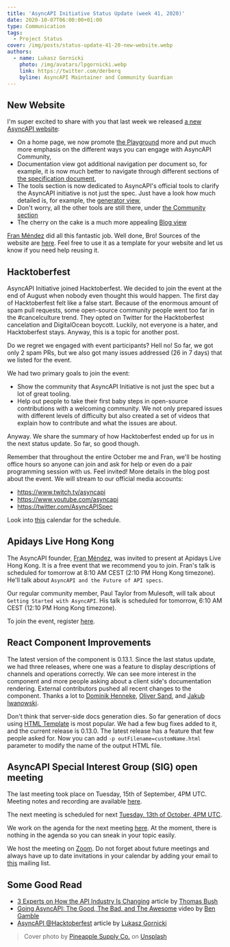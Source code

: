 ```yaml
---
title: 'AsyncAPI Initiative Status Update (week 41, 2020)'
date: 2020-10-07T06:00:00+01:00
type: Communication
tags:
  - Project Status
cover: /img/posts/status-update-41-20-new-website.webp
authors:
  - name: Lukasz Gornicki
    photo: /img/avatars/lpgornicki.webp
    link: https://twitter.com/derberq
    byline: AsyncAPI Maintainer and Community Guardian
---
```


## New Website

I'm super excited to share with you that last week we released [a new AsyncAPI website](https://www.asyncapi.com/):

- On a home page, we now promote [the Playground](https://playground.asyncapi.io) more and put much more emphasis on the different ways you can engage with AsyncAPI Community,
- Documentation view got additional navigation per document so, for example, it is now much better to navigate through different sections of [the specification document](/docs/specifications/2.0.0),
- The tools section is now dedicated to AsyncAPI's official tools to clarify the AsyncAPI initiative is not just the spec. Just have a look how much detailed is, for example, the [generator view](/tools/generator),
- Don't worry, all the other tools are still there, under [the Community section](/docs/community/tooling)
- The cherry on the cake is a much more appealing [Blog view](/blog)

[Fran Méndez](https://twitter.com/fmvilas) did all this fantastic job. Well done, Bro! Sources of the website are [here](https://github.com/asyncapi/website). Feel free to use it as a template for your website and let us know if you need help reusing it.

## Hacktoberfest

AsyncAPI Initiative joined Hacktoberfest. We decided to join the event at the end of August when nobody even thought this would happen. The first day of Hacktoberfest felt like a false start. Because of the enormous amount of spam pull requests, some open-source community people went too far in the #cancelculture trend. They opted on Twitter for the Hacktoberfest cancelation and DigitalOcean boycott. Luckily, not everyone is a hater, and Hacktoberfest stays. Anyway, this is a topic for another post.

Do we regret we engaged with event participants? Hell no! So far, we got only 2 spam PRs, but we also got many issues addressed (26 in 7 days) that we listed for the event.

We had two primary goals to join the event:

- Show the community that AsyncAPI Initiative is not just the spec but a lot of great tooling.
- Help out people to take their first baby steps in open-source contributions with a welcoming community. We not only prepared issues with different levels of difficulty but also created a set of videos that explain how to contribute and what the issues are about.

Anyway. We share the summary of how Hacktoberfest ended up for us in the next status update. So far, so good though.

Remember that throughout the entire October me and Fran, we'll be hosting office hours so anyone can join and ask for help or even do a pair programming session with us. Feel invited! More details in the blog post about the event. We will stream to our official media accounts:

- https://www.twitch.tv/asyncapi
- https://www.youtube.com/asyncapi
- https://twitter.com/AsyncAPISpec

Look into [this](https://calendar.google.com/calendar/u/0?cid=dGJyYmZxNGRlNWJjbmd0OG9rdmV2NGxzdGtAZ3JvdXAuY2FsZW5kYXIuZ29vZ2xlLmNvbQ) calendar for the schedule.

## Apidays Live Hong Kong

The AsyncAPI founder, [Fran Méndez](https://twitter.com/fmvilas), was invited to present at Apidays Live Hong Kong. It is a free event that we recommend you to join. Fran's talk is scheduled for tomorrow at 8:10 AM CEST (2:10 PM Hong Kong timezone). He'll talk about `AsyncAPI and the Future of API specs`.

Our regular community member, Paul Taylor from Mulesoft, will talk about `Getting Started with AsyncAPI`. His talk is scheduled for tomorrow, 6:10 AM CEST (12:10 PM Hong Kong timezone).

To join the event, register [here](https://www.eventbrite.com/e/apidays-live-hong-kong-the-open-api-economy-finance-as-a-service-api-ecosystems-tickets-104511637120).

## React Component Improvements

The latest version of the component is 0.13.1. Since the last status update, we had three releases, where one was a feature to display descriptions of channels and operations correctly. We can see more interest in the component and more people asking about a client side's documentation rendering. External contributors pushed all recent changes to the component. Thanks a lot to [Dominik Henneke](https://github.com/dhenneke), [Oliver Sand](https://github.com/Fox32), and [Jakub Iwanowski](https://github.com/JakubIwanowski).

Don't think that server-side docs generation dies. So far generation of docs using [HTML Template](https://github.com/asyncapi/html-template) is most popular. We had a few bug fixes added to it, and the current release is 0.13.0. The latest release has a feature that few people asked for. Now you can add `-p outFilename=customName.html` parameter to modify the name of the output HTML file.

## AsyncAPI Special Interest Group (SIG) open meeting

The last meeting took place on Tuesday, 15th of September, 4PM UTC. Meeting notes and recording are available [here](https://github.com/asyncapi/asyncapi/issues/443).

The next meeting is scheduled for next [Tuesday, 13th of October, 4PM UTC](https://everytimezone.com/s/89b676b6).

We work on the agenda for the next meeting [here](https://github.com/asyncapi/asyncapi/issues/451). At the moment, there is nothing in the agenda so you can sneak in your topic easily.

We host the meeting on [Zoom](https://zoom.us/j/165106914). Do not forget about future meetings and always have up to date invitations in your calendar by adding your email to [this](https://groups.google.com/forum/#!forum/asyncapi-users) mailing list.

## Some Good Read

- [3 Experts on How the API Industry Is Changing](https://nordicapis.com/3-experts-on-how-the-api-industry-is-changing/) article by [Thomas Bush](https://www.linkedin.com/in/thomasbush/)
- [Going AsyncAPI: The Good, The Bad, and The Awesome](https://www.youtube.com/watch?v=bSfgNDJf97M) video by [Ben Gamble](https://twitter.com/BenGamble7)
- [AsyncAPI @Hacktoberfest](https://www.asyncapi.com/blog/hacktoberfest-2020) article by [Lukasz Gornicki](https://twitter.com/derberq)

> Cover photo by <a href="https://unsplash.com/@pineapple?utm_source=unsplash&amp;utm_medium=referral&amp;utm_content=creditCopyText">Pineapple Supply Co.</a> on <a href="https://unsplash.com/s/photos/celebrate?utm_source=unsplash&amp;utm_medium=referral&amp;utm_content=creditCopyText">Unsplash</a>
